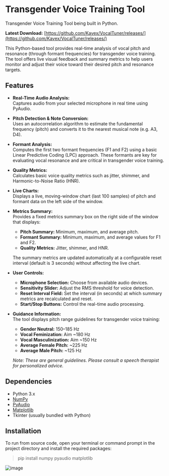 # Transgender Voice Training Tool

Transgender Voice Training Tool being built in Python.

**Latest Download:** [https://github.com/Kavex/VocalTuner/releases/](https://github.com/Kavex/VocalTuner/releases/)

This Python-based tool provides real-time analysis of vocal pitch and resonance (through formant frequencies) for transgender voice training. The tool offers live visual feedback and summary metrics to help users monitor and adjust their voice toward their desired pitch and resonance targets.

## Features

- **Real-Time Audio Analysis:**  
  Captures audio from your selected microphone in real time using PyAudio.

- **Pitch Detection & Note Conversion:**  
  Uses an autocorrelation algorithm to estimate the fundamental frequency (pitch) and converts it to the nearest musical note (e.g. A3, D4).

- **Formant Analysis:**  
  Computes the first two formant frequencies (F1 and F2) using a basic Linear Predictive Coding (LPC) approach. These formants are key for evaluating vocal resonance and are critical in transgender voice training.

- **Quality Metrics:**  
  Calculates basic voice quality metrics such as jitter, shimmer, and Harmonic-to-Noise Ratio (HNR).

- **Live Charts:**  
  Displays a live, moving-window chart (last 100 samples) of pitch and formant data on the left side of the window.

- **Metrics Summary:**  
  Provides a fixed metrics summary box on the right side of the window that displays:
  - **Pitch Summary:** Minimum, maximum, and average pitch.
  - **Formant Summary:** Minimum, maximum, and average values for F1 and F2.
  - **Quality Metrics:** Jitter, shimmer, and HNR.
  
  The summary metrics are updated automatically at a configurable reset interval (default is 3 seconds) without affecting the live chart.

- **User Controls:**  
  - **Microphone Selection:** Choose from available audio devices.
  - **Sensitivity Slider:** Adjust the RMS threshold for voice detection.
  - **Reset Interval Field:** Set the interval (in seconds) at which summary metrics are recalculated and reset.
  - **Start/Stop Buttons:** Control the real-time audio processing.

- **Guidance Information:**  
  The tool displays pitch range guidelines for transgender voice training:
  - **Gender Neutral:** 150–185 Hz
  - **Vocal Feminization:** Aim ~180 Hz
  - **Vocal Masculinization:** Aim ~150 Hz
  - **Average Female Pitch:** ~225 Hz
  - **Average Male Pitch:** ~125 Hz
  
  *Note: These are general guidelines. Please consult a speech therapist for personalized advice.*

## Dependencies

- Python 3.x
- [NumPy](https://numpy.org/)
- [PyAudio](https://people.csail.mit.edu/hubert/pyaudio/)
- [Matplotlib](https://matplotlib.org/)
- Tkinter (usually bundled with Python)

## Installation

To run from source code, open your terminal or command prompt in the project directory and install the required packages:

> pip install numpy pyaudio matplotlib

![image](https://github.com/user-attachments/assets/32ed39c1-68c8-4527-bd0e-b8cd5a3709eb)
